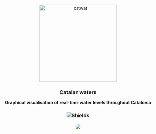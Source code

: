 <p align="center">
  <img src="https://github.com/aleixfortm/catalan-waters/assets/95043218/a367a12c-f751-4971-9f97-5598e7dc3a8f" alt="catwat" width="250" height="auto">
</p>

###  **<p align="center">Catalan waters</p>**
<p align="center"><strong>Graphical visualisation of real-time water levels throughout Catalonia</strong>

###  **<p align="center">![Shields](https://img.shields.io/badge/Status-Under_development-orange)</p>**

<p align="center">
  <a href="https://skillicons.dev">
    <img src="https://skillicons.dev/icons?i=vue,js,postgres,python,flask" />
  </a>
</p>
